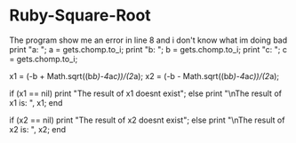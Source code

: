 # Ruby-Square-Root
The program show me an error in line 8 and i don't know what im doing bad
print "a: ";
a = gets.chomp.to_i;
print "b: ";
b = gets.chomp.to_i;
print "c: ";
c = gets.chomp.to_i;

x1 = (-b + Math.sqrt((b*b)-4*a*c))/(2*a);
x2 = (-b - Math.sqrt((b*b)-4*a*c))/(2*a);

if (x1 == nil)
	print "The result of x1 doesnt exist";
else
	print "\nThe result of x1 is: ", x1;
end

if (x2 == nil)
	print "The result of x2 doesnt exist";
else
	print "\nThe result of x2 is: ", x2;
end
